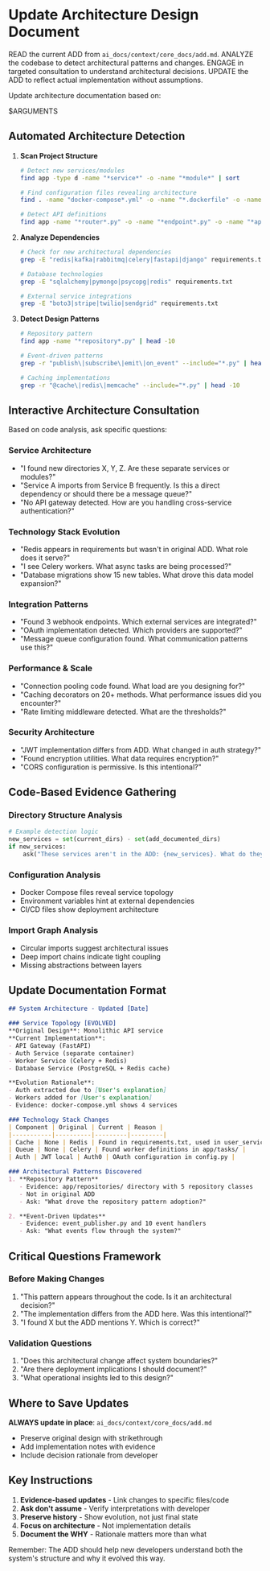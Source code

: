 # Update Architecture Design Document

READ the current ADD from `ai_docs/context/core_docs/add.md`.
ANALYZE the codebase to detect architectural patterns and changes.
ENGAGE in targeted consultation to understand architectural decisions.
UPDATE the ADD to reflect actual implementation without assumptions.

Update architecture documentation based on:

$ARGUMENTS

## Automated Architecture Detection

1. **Scan Project Structure**

   ```bash
   # Detect new services/modules
   find app -type d -name "*service*" -o -name "*module*" | sort
   
   # Find configuration files revealing architecture
   find . -name "docker-compose*.yml" -o -name "*.dockerfile" -o -name "k8s/*.yaml"
   
   # Detect API definitions
   find app -name "*router*.py" -o -name "*endpoint*.py" -o -name "*api*.py"
   ```

2. **Analyze Dependencies**

   ```bash
   # Check for new architectural dependencies
   grep -E "redis|kafka|rabbitmq|celery|fastapi|django" requirements.txt
   
   # Database technologies
   grep -E "sqlalchemy|pymongo|psycopg|redis" requirements.txt
   
   # External service integrations
   grep -E "boto3|stripe|twilio|sendgrid" requirements.txt
   ```

3. **Detect Design Patterns**

   ```bash
   # Repository pattern
   find app -name "*repository*.py" | head -10
   
   # Event-driven patterns
   grep -r "publish\|subscribe\|emit\|on_event" --include="*.py" | head -10
   
   # Caching implementations
   grep -r "@cache\|redis\|memcache" --include="*.py" | head -10
   ```

## Interactive Architecture Consultation

Based on code analysis, ask specific questions:

### Service Architecture

- "I found new directories X, Y, Z. Are these separate services or modules?"
- "Service A imports from Service B frequently. Is this a direct dependency or should there be a message queue?"
- "No API gateway detected. How are you handling cross-service authentication?"

### Technology Stack Evolution

- "Redis appears in requirements but wasn't in original ADD. What role does it serve?"
- "I see Celery workers. What async tasks are being processed?"
- "Database migrations show 15 new tables. What drove this data model expansion?"

### Integration Patterns

- "Found 3 webhook endpoints. Which external services are integrated?"
- "OAuth implementation detected. Which providers are supported?"
- "Message queue configuration found. What communication patterns use this?"

### Performance & Scale

- "Connection pooling code found. What load are you designing for?"
- "Caching decorators on 20+ methods. What performance issues did you encounter?"
- "Rate limiting middleware detected. What are the thresholds?"

### Security Architecture

- "JWT implementation differs from ADD. What changed in auth strategy?"
- "Found encryption utilities. What data requires encryption?"
- "CORS configuration is permissive. Is this intentional?"

## Code-Based Evidence Gathering

### Directory Structure Analysis

```python
# Example detection logic
new_services = set(current_dirs) - set(add_documented_dirs)
if new_services:
    ask("These services aren't in the ADD: {new_services}. What do they do?")
```

### Configuration Analysis

- Docker Compose files reveal service topology
- Environment variables hint at external dependencies
- CI/CD files show deployment architecture

### Import Graph Analysis

- Circular imports suggest architectural issues
- Deep import chains indicate tight coupling
- Missing abstractions between layers

## Update Documentation Format

```markdown
## System Architecture - Updated [Date]

### Service Topology [EVOLVED]
**Original Design**: Monolithic API service
**Current Implementation**: 
- API Gateway (FastAPI)
- Auth Service (separate container)
- Worker Service (Celery + Redis)
- Database Service (PostgreSQL + Redis cache)

**Evolution Rationale**:
- Auth extracted due to [User's explanation]
- Workers added for [User's explanation]
- Evidence: docker-compose.yml shows 4 services

### Technology Stack Changes
| Component | Original | Current | Reason |
|-----------|----------|---------|---------|
| Cache | None | Redis | Found in requirements.txt, used in user_service.py:45 |
| Queue | None | Celery | Found worker definitions in app/tasks/ |
| Auth | JWT local | Auth0 | OAuth configuration in config.py |

### Architectural Patterns Discovered
1. **Repository Pattern** 
   - Evidence: app/repositories/ directory with 5 repository classes
   - Not in original ADD
   - Ask: "What drove the repository pattern adoption?"

2. **Event-Driven Updates**
   - Evidence: event_publisher.py and 10 event handlers
   - Ask: "What events flow through the system?"
```

## Critical Questions Framework

### Before Making Changes

1. "This pattern appears throughout the code. Is it an architectural decision?"
2. "The implementation differs from the ADD here. Was this intentional?"
3. "I found X but the ADD mentions Y. Which is correct?"

### Validation Questions

1. "Does this architectural change affect system boundaries?"
2. "Are there deployment implications I should document?"
3. "What operational insights led to this design?"

## Where to Save Updates

**ALWAYS update in place**: `ai_docs/context/core_docs/add.md`

- Preserve original design with strikethrough
- Add implementation notes with evidence
- Include decision rationale from developer

## Key Instructions

1. **Evidence-based updates** - Link changes to specific files/code
2. **Ask don't assume** - Verify interpretations with developer
3. **Preserve history** - Show evolution, not just final state
4. **Focus on architecture** - Not implementation details
5. **Document the WHY** - Rationale matters more than what

Remember: The ADD should help new developers understand both the system's structure and why it evolved this way.
